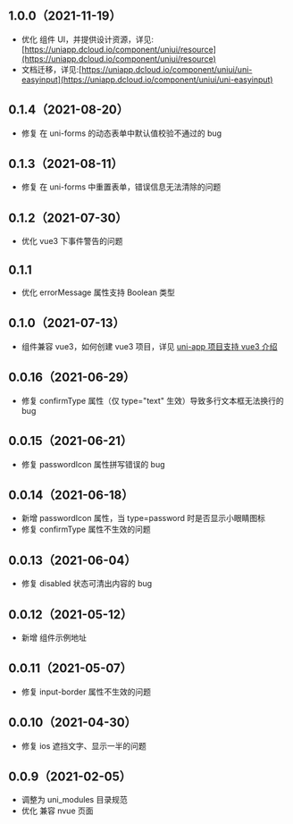 ## 1.0.0（2021-11-19）

-   优化 组件 UI，并提供设计资源，详见:[https://uniapp.dcloud.io/component/uniui/resource](https://uniapp.dcloud.io/component/uniui/resource)
-   文档迁移，详见:[https://uniapp.dcloud.io/component/uniui/uni-easyinput](https://uniapp.dcloud.io/component/uniui/uni-easyinput)

## 0.1.4（2021-08-20）

-   修复 在 uni-forms 的动态表单中默认值校验不通过的 bug

## 0.1.3（2021-08-11）

-   修复 在 uni-forms 中重置表单，错误信息无法清除的问题

## 0.1.2（2021-07-30）

-   优化 vue3 下事件警告的问题

## 0.1.1

-   优化 errorMessage 属性支持 Boolean 类型

## 0.1.0（2021-07-13）

-   组件兼容 vue3，如何创建 vue3 项目，详见 [uni-app 项目支持 vue3 介绍](https://ask.dcloud.net.cn/article/37834)

## 0.0.16（2021-06-29）

-   修复 confirmType 属性（仅 type="text" 生效）导致多行文本框无法换行的 bug

## 0.0.15（2021-06-21）

-   修复 passwordIcon 属性拼写错误的 bug

## 0.0.14（2021-06-18）

-   新增 passwordIcon 属性，当 type=password 时是否显示小眼睛图标
-   修复 confirmType 属性不生效的问题

## 0.0.13（2021-06-04）

-   修复 disabled 状态可清出内容的 bug

## 0.0.12（2021-05-12）

-   新增 组件示例地址

## 0.0.11（2021-05-07）

-   修复 input-border 属性不生效的问题

## 0.0.10（2021-04-30）

-   修复 ios 遮挡文字、显示一半的问题

## 0.0.9（2021-02-05）

-   调整为 uni_modules 目录规范
-   优化 兼容 nvue 页面
